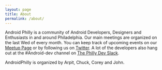 ```yaml
---
layout: page
title: About
permalink: /about/
---
```


Android Philly is a community of Android Developers, Designers and Enthusiasts in and around Philadelphia. Our main meetings are organized on the last Wed of every month. You can keep track of upcoming events on our [Meetup Page](www.meetup.com/AndroidAlliancePhilly/) or by following us on [Twitter](http://twitter.com/androidphilly). A lot of the developers also hang out at the #Android-dev channel on [The Philly Dev Slack](http://phillydev.org).

AndroidPhilly is organized by Arpit, Chuck, Corey and John. 
